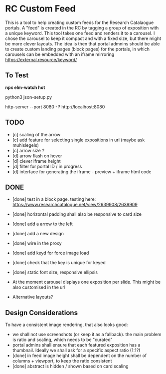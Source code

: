 # RC Custom Feed

This is a tool to help creating custom feeds for the Research Catalaogue portals. A "feed" is created in the RC by tagging a group of exposition with a unique keyword. This tool takes one feed and renders it to a carousel. I chose the carousel to keep it compact and with a fixed size, but there might be more clever layouts. The idea is then that portal admnins should be able to create custom landing pages (block pages) for the portals, in which carousels can be embedded with an iframe mirroring https://external.resource/keyword/

## To Test

__npx elm-watch hot__

python3 json-setup.py

http-server --port 8080 -P http://localhost:8080



## TODO


- [c] scaling of the arrow
- [c] add feature for selecting single expositions in url (maybe ask muhlslegels)
- [c] arrow size ?
- [d] arrow flash on hover
- [d] clever iframe height
- [d] filter for portal ID / in progress
- [d] interface for generating the iframe - preview + iframe html code

## DONE

- [done] test in a block page. testing here: https://www.researchcatalogue.net/view/2639908/2639909
- [done] horizontal padding shall also be responsive to card size 
- [done] add a arrow to the left
- [done] add a new design
- [done] wire in the proxy
- [done] add keyd for force image load
- [done] check that the key is unique for keyed
- [done] static font size, responsive ellipsis

- At the moment carousel displays one exposition per slide. This might be also customised in the url
- Alternative layouts?

## Design Considerations
To have a consistent image rendering, that also looks good:
- we shall not use screenshots (or keep it as a fallback). the main problem is ratio and scaling, which needs to be "curated"
- portal admins shall ensure that each featured exposition has a thumbnail. Ideally we shall ask for a specific aspect ratio (1:1?)
- [done] in feed image height shall be dependent on the number of columns + viewport, to keep the ratio consistent 
- [done] abstract is hidden / shown based on card scaling